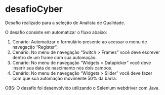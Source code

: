 # desafioCyber

Desafio realizado para a seleção de Analista de Qualidade.

O desafio consiste em automatizar o fluxo abaixo:

1. Cenário:
Automatizar o formulário presente ao acessar o menu de navegação
“Register”.
2. Cenário:
No menu de navegação “Switch > Frames” você deve escrever dentro de
um frame com sua automação.
3. Cenário:
No menu de navegação “Widgets > Datapicker” você deve inserir sua data
de nascimento nos dois campos.
4. Cenário:
No menu de navegação “Widgets > Slider” você deve fazer com que sua
automação movimente 50% da barra. 


OBS: O desafio foi desenvolvido utilizando o Selenium webdriver com Java.